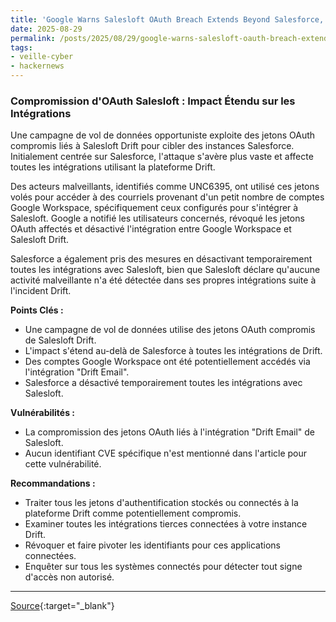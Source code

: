 ```yaml
---
title: 'Google Warns Salesloft OAuth Breach Extends Beyond Salesforce, Impacting All Integrations'
date: 2025-08-29
permalink: /posts/2025/08/29/google-warns-salesloft-oauth-breach-extends-beyond-salesforce-impacting-all-integrations/
tags:
- veille-cyber
- hackernews
---
```

### Compromission d'OAuth Salesloft : Impact Étendu sur les Intégrations

Une campagne de vol de données opportuniste exploite des jetons OAuth compromis liés à Salesloft Drift pour cibler des instances Salesforce. Initialement centrée sur Salesforce, l'attaque s'avère plus vaste et affecte toutes les intégrations utilisant la plateforme Drift.

Des acteurs malveillants, identifiés comme UNC6395, ont utilisé ces jetons volés pour accéder à des courriels provenant d'un petit nombre de comptes Google Workspace, spécifiquement ceux configurés pour s'intégrer à Salesloft. Google a notifié les utilisateurs concernés, révoqué les jetons OAuth affectés et désactivé l'intégration entre Google Workspace et Salesloft Drift.

Salesforce a également pris des mesures en désactivant temporairement toutes les intégrations avec Salesloft, bien que Salesloft déclare qu'aucune activité malveillante n'a été détectée dans ses propres intégrations suite à l'incident Drift.

**Points Clés :**

*   Une campagne de vol de données utilise des jetons OAuth compromis de Salesloft Drift.
*   L'impact s'étend au-delà de Salesforce à toutes les intégrations de Drift.
*   Des comptes Google Workspace ont été potentiellement accédés via l'intégration "Drift Email".
*   Salesforce a désactivé temporairement toutes les intégrations avec Salesloft.

**Vulnérabilités :**

*   La compromission des jetons OAuth liés à l'intégration "Drift Email" de Salesloft.
*   Aucun identifiant CVE spécifique n'est mentionné dans l'article pour cette vulnérabilité.

**Recommandations :**

*   Traiter tous les jetons d'authentification stockés ou connectés à la plateforme Drift comme potentiellement compromis.
*   Examiner toutes les intégrations tierces connectées à votre instance Drift.
*   Révoquer et faire pivoter les identifiants pour ces applications connectées.
*   Enquêter sur tous les systèmes connectés pour détecter tout signe d'accès non autorisé.

---
[Source](https://thehackernews.com/2025/08/google-warns-salesloft-oauth-breach.html){:target="_blank"}
